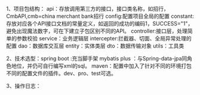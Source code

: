 1、项目包结构：
    api：存放调用第三方的接口，接口类名称，如招行，CmbAPI,cmb=china merchant bank招行
    config:配置项目全局的配置
    constant:存放对应各个API接口文档的常量定义，如返回的成功的编码1，SUCCESS="1"，避免出现魔法数字，可在下建立子包区别不同的API。
    controller:接口层，处理简单的参数校验
    service：业务逻辑层
    intercepter:拦截器、切面、全局异常处理的配置
    dao：数据库交互层
    entity：实体类层
    dto：数据传输对象
    utils：工具类
    
    
2、技术选型：spring boot :充当脚手架 
            mybatis plus ：与Spring-data-jpa同角色地位，并仍可自行编写xml的sql。
            maven：配置中加入了针对不同的环境打包不同的配置文件的插件。dev、pro、test可选。
            

3、操作日志：